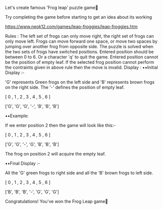 Let's create famous 'Frog leap' puzzle game🐸

Try completing the game before starting to get an idea about its working

https://www.neok12.com/games/leap-froggies/leap-froggies.htm

Rules :
The left set of frogs can only move right, the right set of frogs can only move left.
Frogs can move forward one space, or move two spaces by jumping over another frog from opposite side.
The puzzle is solved when the two sets of frogs have switched positions.
Entered position should be between 0 to 6. Or a character 'q' to quit the game.
Entered position cannot be the position of empty leaf.
If the selected frog position cannot perform the contraints given in above rule then the move is invalid.
Display :
▪️▪️Initial Display :-

'G' represents Green frogs on the left side and 'B' represents brown frogs on the right side. The '-' defines the position of empty leaf.

[ 0 , 1 , 2 , 3 , 4 , 5 , 6 ]

['G', 'G', 'G', '-', 'B', 'B', 'B']

▪️▪️Example:

If we enter position 2 then the game will look like this:-

[ 0 , 1 , 2 , 3 , 4 , 5 , 6 ]

['G', 'G', '-', 'G', 'B', 'B', 'B']

The frog on position 2 will acquire the empty leaf.

▪️▪️Final Display :-

All the 'G' green frogs to right side and all the 'B' brown frogs to left side.

[ 0 , 1 , 2 , 3 , 4 , 5 , 6 ]

['B', 'B', 'B', '-', 'G', 'G', 'G']

Congratulations! You've won the Frog Leap game🥳
